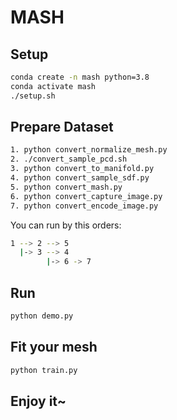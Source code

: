 # MASH

## Setup

```bash
conda create -n mash python=3.8
conda activate mash
./setup.sh
```

## Prepare Dataset

```bash
1. python convert_normalize_mesh.py
2. ./convert_sample_pcd.sh
3. python convert_to_manifold.py
4. python convert_sample_sdf.py
5. python convert_mash.py
6. python convert_capture_image.py
7. python convert_encode_image.py
```

You can run by this orders:

```bash
1 --> 2 --> 5
  |-> 3 --> 4
        |-> 6 -> 7
```

## Run

```bash
python demo.py
```

## Fit your mesh

```bash
python train.py
```

## Enjoy it~
